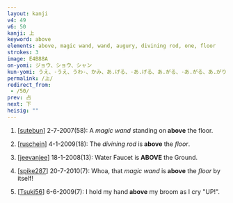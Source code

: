 ```yaml
---
layout: kanji
v4: 49
v6: 50
kanji: 上
keyword: above
elements: above, magic wand, wand, augury, divining rod, one, floor
strokes: 3
image: E4B88A
on-yomi: ジョウ、ショウ、シャン
kun-yomi: うえ、-うえ、うわ-、かみ、あ.げる、-あ.げる、あ.がる、-あ.がる、あ.がり、-あ.がり、のぼ.る、のぼ.り、のぼ.せる、のぼ.す、よ.す
permalink: /上/
redirect_from:
 - /50/
prev: 占
next: 下
heisig: ""
---
```


1) [<a href="http://kanji.koohii.com/profile/sutebun">sutebun</a>] 2-7-2007(58): A <em>magic wand</em> standing on<strong> above</strong> the floor.

2) [<a href="http://kanji.koohii.com/profile/ruschein">ruschein</a>] 4-1-2009(18): The <em>divining rod</em> is<strong> above</strong> the <em>floor</em>.

3) [<a href="http://kanji.koohii.com/profile/jeevanjee">jeevanjee</a>] 18-1-2008(13): Water Faucet is<strong> ABOVE</strong> the Ground.

4) [<a href="http://kanji.koohii.com/profile/spike287">spike287</a>] 20-7-2010(7): Whoa, that <em>magic wand</em> is<strong> above</strong> the <em>floor</em> by itself!

5) [<a href="http://kanji.koohii.com/profile/Tsuki56">Tsuki56</a>] 6-6-2009(7): I hold my hand<strong> above</strong> my broom as I cry &quot;UP!&quot;.

